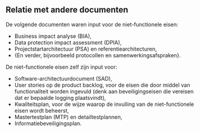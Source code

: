## Relatie met andere documenten

De volgende documenten waren input voor de niet-functionele eisen:

* Business impact analyse (BIA),
* Data protection impact assessment (DPIA),
* Projectstartarchitectuur (PSA) en referentiearchitecturen,
* {En verder, bijvoorbeeld protocollen en samenwerkingsafspraken}.

De niet-functionele eisen zelf zijn input voor:

* Software-architectuurdocument (SAD),
* User stories op de product backlog, voor de eisen die door middel van functionaliteit worden ingevuld (denk aan beveiligingseisen die vereisen dat er bepaalde logging plaatsvindt),
* Kwaliteitsplan, voor de wijze waarop de invulling van de niet-functionele eisen wordt beheerst,
* Mastertestplan (MTP) en detailtestplannen,
* Informatiebeveiligingsplan.
